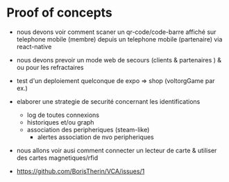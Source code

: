 # Proof of concepts
* nous devons voir comment scaner un qr-code/code-barre affiché sur telephone mobile (membre) depuis un telephone mobile (partenaire) via react-native

* nous devons prevoir un mode web de secours (clients & partenaires ) & ou pour les refractaires

* test d'un deploiement quelconque de expo => shop (voltorgGame par ex.)

* elaborer une strategie de securité concernant les identifications
  * log de toutes connexions
  * historiques et/ou graph
  * association des peripheriques (steam-like)
      * alertes association de nvo peripheriques

* nous allons voir ausi comment connecter un lecteur de carte & utiliser des cartes magnetiques/rfid
 * https://github.com/BorisTherin/VCA/issues/1
